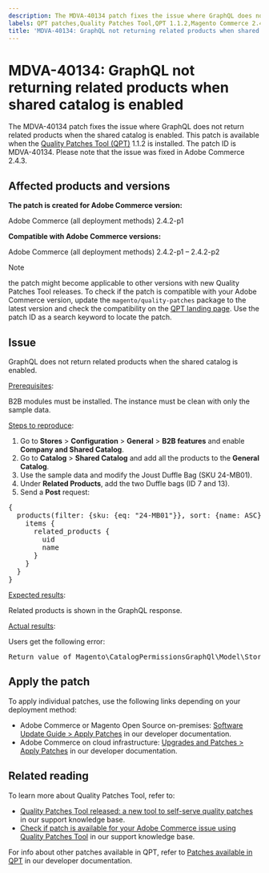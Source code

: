 ```yaml
---
description: The MDVA-40134 patch fixes the issue where GraphQL does not return related products when the shared catalog is enabled. This patch is available when the [Quality Patches Tool (QPT)](https://support.magento.com/hc/en-us/articles/360047139492) 1.1.2 is installed. The patch ID is MDVA-40134. Please note that the issue was fixed in Adobe Commerce 2.4.3.
labels: QPT patches,Quality Patches Tool,QPT 1.1.2,Magento Commerce 2.4.3,Adobe Commerce 2.4.3,error message,on-premises,cloud infrastructure,2.4.2-p1,2.4.2-p2,GraphQL
title: 'MDVA-40134: GraphQL not returning related products when shared catalog is enabled'
---
```


# MDVA-40134: GraphQL not returning related products when shared catalog is enabled

The MDVA-40134 patch fixes the issue where GraphQL does not return related products when the shared catalog is enabled. This patch is available when the [Quality Patches Tool (QPT)](https://support.magento.com/hc/en-us/articles/360047139492) 1.1.2 is installed. The patch ID is MDVA-40134. Please note that the issue was fixed in Adobe Commerce 2.4.3.

## Affected products and versions

**The patch is created for Adobe Commerce version:**

Adobe Commerce (all deployment methods) 2.4.2-p1

**Compatible with Adobe Commerce versions:**

Adobe Commerce (all deployment methods) 2.4.2-p1 – 2.4.2-p2

>[!NOTE]
>
>the patch might become applicable to other versions with new Quality Patches Tool releases. To check if the patch is compatible with your Adobe Commerce version, update the `magento/quality-patches` package to the latest version and check the compatibility on the [QPT landing page](https://devdocs.magento.com/quality-patches/tool.html#patch-grid). Use the patch ID as a search keyword to locate the patch.

## Issue

GraphQL does not return related products when the shared catalog is enabled.

<u>Prerequisites</u>:

B2B modules must be installed.
The instance must be clean with only the sample data.

<u>Steps to reproduce</u>:

1. Go to **Stores** > **Configuration** > **General** > **B2B features** and enable **Company and Shared Catalog**.
1. Go to **Catalog** > **Shared Catalog** and add all the products to the **General Catalog**.
1. Use the sample data and modify the Joust Duffle Bag (SKU 24-MB01).
1. Under **Related Products**, add the two Duffle bags (ID 7 and 13).
1. Send a **Post** request:

<pre>{
  products(filter: {sku: {eq: "24-MB01"}}, sort: {name: ASC}) {
    items {
      related_products {
        uid
        name
      }
    }
  }
}</pre>

<u>Expected results</u>:

Related products is shown in the GraphQL response.

<u>Actual results</u>:

Users get the following error:

<pre>Return value of Magento\CatalogPermissionsGraphQl\Model\Store\StoreProcessor::getStoreId() must be of the type int, null returned {"exception":"[object] (GraphQL\\Error\\Error(code: 0): Return value of Magento\\CatalogPermissionsGraphQl\\Model\\Store\\StoreProcessor::getStoreId() must be of the type int, null returned </pre>

## Apply the patch

To apply individual patches, use the following links depending on your deployment method:

* Adobe Commerce or Magento Open Source on-premises: [Software Update Guide > Apply Patches](https://devdocs.magento.com/guides/v2.4/comp-mgr/patching/mqp.html) in our developer documentation.
* Adobe Commerce on cloud infrastructure: [Upgrades and Patches > Apply Patches](https://devdocs.magento.com/cloud/project/project-patch.html) in our developer documentation.

## Related reading

To learn more about Quality Patches Tool, refer to:

* [Quality Patches Tool released: a new tool to self-serve quality patches](https://support.magento.com/hc/en-us/articles/360047139492) in our support knowledge base.
* [Check if patch is available for your Adobe Commerce issue using Quality Patches Tool](https://support.magento.com/hc/en-us/articles/360047125252) in our support knowledge base.

For info about other patches available in QPT, refer to [Patches available in QPT](https://devdocs.magento.com/quality-patches/tool.html#patch-grid) in our developer documentation.